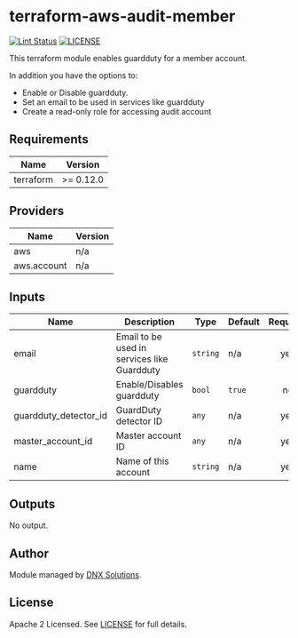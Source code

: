 # terraform-aws-audit-member

[![Lint Status](https://github.com/DNXLabs/terraform-aws-audit-member/workflows/Lint/badge.svg)](https://github.com/DNXLabs/terraform-aws-audit-member/actions)
[![LICENSE](https://img.shields.io/github/license/DNXLabs/terraform-aws-audit-member)](https://github.com/DNXLabs/terraform-aws-audit-member/blob/master/LICENSE)

This terraform module enables guardduty for a member account.

In addition you have the options to:

 - Enable or Disable guardduty.
 - Set an email to be used in services like guardduty
 - Create a read-only role for accessing audit account

<!--- BEGIN_TF_DOCS --->

## Requirements

| Name | Version |
|------|---------|
| terraform | >= 0.12.0 |

## Providers

| Name | Version |
|------|---------|
| aws | n/a |
| aws.account | n/a |

## Inputs

| Name | Description | Type | Default | Required |
|------|-------------|------|---------|:--------:|
| email | Email to be used in services like Guardduty | `string` | n/a | yes |
| guardduty | Enable/Disables guardduty | `bool` | `true` | no |
| guardduty\_detector\_id | GuardDuty detector ID | `any` | n/a | yes |
| master\_account\_id | Master account ID | `any` | n/a | yes |
| name | Name of this account | `string` | n/a | yes |

## Outputs

No output.

<!--- END_TF_DOCS --->

## Author

Module managed by [DNX Solutions](https://github.com/DNXLabs).

## License

Apache 2 Licensed. See [LICENSE](https://github.com/DNXLabs/terraform-aws-audit-member/blob/master/LICENSE) for full details.
